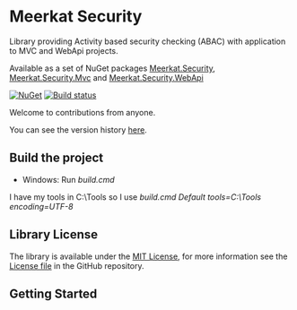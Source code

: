 Meerkat Security
================

Library providing Activity based security checking (ABAC) with application to MVC and WebApi projects.

Available as a set of NuGet packages [Meerkat.Security](https://www.nuget.org/packages/Meerkat.Security/), [Meerkat.Security.Mvc](https://www.nuget.org/packages/Meerkat.Security.Mvc/) and [Meerkat.Security.WebApi](https://www.nuget.org/packages/Meerkat.Security.WebApi/)

[![NuGet](https://img.shields.io/nuget/v/Meerkat.Security.svg)](https://www.nuget.org/packages/Meerkat.Security/)
[![Build status](https://ci.appveyor.com/api/projects/status/t7wnsdotj5xj8s20/branch/master?svg=true)](https://ci.appveyor.com/project/PaulHatcher/meerkat-security/branch/master)

Welcome to contributions from anyone.

You can see the version history [here](RELEASE_NOTES.md).

## Build the project
* Windows: Run *build.cmd*

I have my tools in C:\Tools so I use *build.cmd Default tools=C:\Tools encoding=UTF-8*

## Library License

The library is available under the [MIT License](http://en.wikipedia.org/wiki/MIT_License), for more information see the [License file][1] in the GitHub repository.

 [1]: https://github.com/phatcher/Meerkat.Security/blob/master/License.md 

## Getting Started

